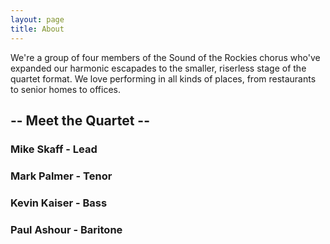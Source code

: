 ```yaml
---
layout: page
title: About
---
```


We're a group of four members of the Sound of the Rockies chorus who've expanded our harmonic escapades to the smaller, riserless stage of the quartet format.
We love performing in all kinds of places, from restaurants to senior homes to offices.

## -- Meet the Quartet -- 

### Mike Skaff - Lead

### Mark Palmer - Tenor

### Kevin Kaiser - Bass

### Paul Ashour - Baritone